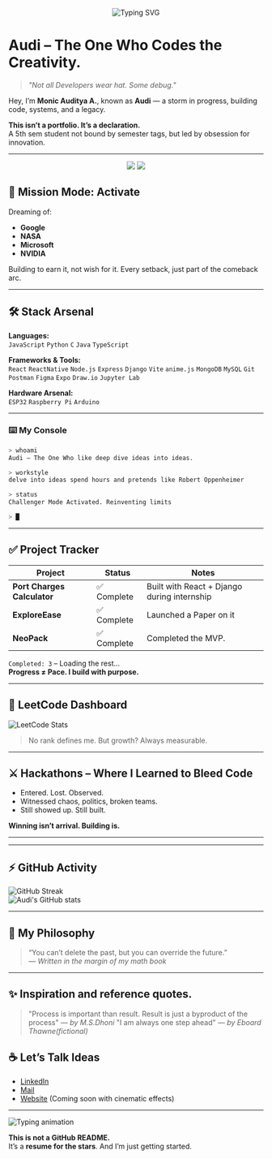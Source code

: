 
<p align="center">
  <img src="https://readme-typing-svg.demolab.com?font=Fira+Code&weight=500&size=24&pause=1000&color=00FFFF&center=true&vCenter=true&width=435&lines=Hi+I'm+Audi...;Builder+of+Innovations.;Code+%3E+Circumstance.;aiming+Google+%7C+NASA+%7C+NVIDIA" alt="Typing SVG" />
</p>


# Audi – The One Who Codes the Creativity.

> _"Not all Developers wear hat. Some debug."_

Hey, I’m **Monic Auditya A.**, known as **Audi** — a storm in progress, building code, systems, and a legacy.

**This isn’t a portfolio. It’s a declaration.**  
A 5th sem student not bound by semester tags, but led by obsession for innovation.

---

<p align="center">
  <img src="https://img.shields.io/badge/Mission-Top%20MNCs-blueviolet?style=for-the-badge&logo=target" />
  <img src="https://img.shields.io/badge/Projects-In%20Progress-yellow?style=for-the-badge&logo=progress" />
</p>


## 🧭 Mission Mode: Activate
Dreaming of:
- **Google**
- **NASA**
- **Microsoft**
- **NVIDIA**

Building to earn it, not wish for it. Every setback, just part of the comeback arc.

---

## 🛠️ Stack Arsenal

**Languages:**  
`JavaScript` `Python` `C` `Java` `TypeScript`

**Frameworks & Tools:**  
`React` `ReactNative` `Node.js` `Express` `Django` `Vite`  `anime.js`
`MongoDB` `MySQL` `Git` `Postman` `Figma` `Expo` `Draw.io` `Jupyter Lab`

**Hardware Arsenal:**  
`ESP32` `Raspberry Pi` `Arduino`

---
### ⌨️ My Console
```bash
> whoami
Audi — The One Who like deep dive ideas into ideas.

> workstyle
delve into ideas spend hours and pretends like Robert Oppenheimer

> status
Challenger Mode Activated. Reinventing limits

> █
```
---
## ✅ Project Tracker

| Project                           | Status     | Notes                                           |
|----------------------------------|------------|-------------------------------------------------|
| **Port Charges Calculator**      | ✅ Complete | Built with React + Django during internship     |
| **ExploreEase**                |  ✅ Complete| Launched a Paper on it                    |
| **NeoPack**                | ✅ Complete | Completed the MVP.  |
`Completed: 3` – Loading the rest...  
**Progress ≠ Pace. I build with purpose.**

---

## 🧠 LeetCode Dashboard

![LeetCode Stats](https://leetcard.jacoblin.cool/audi__14?theme=catppuccinMocha&font=Actor&ext=heatmap)
> No rank defines me. But growth? Always measurable.

---

## ⚔️ Hackathons – Where I Learned to Bleed Code

- Entered. Lost. Observed.
- Witnessed chaos, politics, broken teams.
- Still showed up. Still built.

**Winning isn’t arrival. Building is.**

---





---
## ⚡ GitHub Activity

![GitHub Streak](https://streak-stats.demolab.com?user=Audi14-2005&theme=tokyonight&hide_border=true)  
![Audi's GitHub stats](https://github-readme-stats.vercel.app/api?username=Audi14-2005&show_icons=true&theme=radical&hide_border=true)

---

## 🧩 My Philosophy
> “You can’t delete the past, but you can override the future.”  
> — _Written in the margin of my math book_

---
## ✨ Inspiration and reference quotes.
> "Process is important than result. Result is just a byproduct of the process"
> — _by M.S.Dhoni_
> "I am always one step ahead"
> — _by Eboard Thawne(fictional)_

## ☕ Let’s Talk Ideas
- [LinkedIn](https://www.linkedin.com/in/monic-auditya-a-b8bb68295?utm_source=share&utm_campaign=share_via&utm_content=profile&utm_medium=android_app)
- [Mail](mailto:monicauditya@gmail.com)
- [Website](#) (Coming soon with cinematic effects)

---
<p align="left">
  <img src="https://readme-typing-svg.demolab.com?font=Fira+Code&pause=1000&color=36BCF7&vCenter=true&width=450&lines=%5BINFO%5D+2025-04-10+00%3A00%3A01%3A+Initializing+Audi.exe;[INFO]+2025-04-10+00%3A00%3A02%3A+Syncing+mind+with+codebase;[INFO]+2025-04-10+00%3A00%3A03%3A+Target+acquired%3A+Google+%7C+NASA+%7C+NVIDIA;[INFO]+2025-04-10+00%3A00%3A04%3A+Igniting+comeback+sequence...;%5BPASS%5D+2025-04-10+00%3A00%3A05%3A+LIMITS+BYPASSED." alt="Typing animation" />
</p>



**This is not a GitHub README.**  
It’s a **resume for the stars**. And I’m just getting started.
